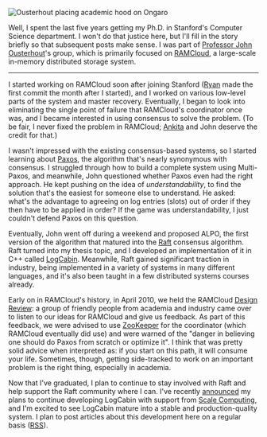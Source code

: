 ![Ousterhout placing academic hood on Ongaro](${VAR_URL_PREFIX}/blog/phd/hooding.jpg)

Well, I spent the last five years getting my Ph.D. in Stanford's Computer
Science department. I won't do that justice here, but I'll fill in the story
briefly so that subsequent posts make sense. I was part of
[Professor John Ousterhout](https://www.stanford.edu/~ouster/)'s group,
which is primarily focused on
[RAMCloud](https://web.stanford.edu/~ouster/cgi-bin/projects.php#ramcloud),
a large-scale in-memory distributed storage system.

---

I started working on RAMCloud soon after joining Stanford
([Ryan](https://twitter.com/rstutsman/) made the first commit the month after I
started), and I worked on various low-level parts of the system and master
recovery. Eventually, I began to look into eliminating the single point of
failure that RAMCloud's coordinator once was, and I became interested in using
consensus to solve the problem. (To be fair, I never fixed the problem in
RAMCloud; [Ankita](https://twitter.com/ankitaak) and John deserve the credit
for that.)

I wasn't impressed with the existing consensus-based systems, so I started
learning about [Paxos](https://en.wikipedia.org/wiki/Paxos_(computer_science)),
the algorithm that's nearly synonymous with consensus.
I struggled through how to build a complete system using Multi-Paxos, and
meanwhile, John questioned whether Paxos even had the right approach. He kept
pushing on the idea of *understandability*, to find the solution that's the
easiest for someone else to understand. He asked: what's the advantage to
agreeing on log entries (slots) out of order if they then have to be applied in
order? If the game was understandability, I just couldn't defend Paxos on this
question.

Eventually, John went off during a weekend and proposed ALPO, the first version
of the algorithm that matured into the [Raft](https://raft.github.io)
consensus algorithm. Raft turned into my thesis topic, and I developed an
implementation of it in C++ called
[LogCabin](https://github.com/logcabin/logcabin). Meanwhile, Raft gained
significant traction in industry, being implemented in a variety of systems in
many different languages, and it's also been taught in a few distributed
systems courses already.

Early on in RAMCloud's history, in April 2010, we held the RAMCloud
[Design Review](https://ramcloud.atlassian.net/wiki/display/RAM/Design+Review):
a group of friendly people from academia and industry came over to
listen to our ideas for RAMCloud and give us feedback. As part of this
feedback, we were advised to use [ZooKeeper](https://zookeeper.apache.org/) for
the coordinator (which RAMCloud eventually did use) and were warned of the
"danger in believing one should do Paxos from scratch or optimize it". I think
that was pretty solid advice when interpreted as: if you start on this path, it
will consume your life. Sometimes, though, getting side-tracked to work on an
important problem is the right thing, especially in academia.

Now that I've graduated, I plan to continue to stay involved with Raft and help
support the Raft community where I can. I've recently
[announced](https://groups.google.com/d/msg/raft-dev/Dbb2TB0dgSU/fEtmYOXi2IIJ)
my plans to continue developing LogCabin with support from
[Scale Computing](https://www.scalecomputing.com/), and I'm excited to see
LogCabin mature into a stable and production-quality system. I plan to post
articles about this development here on a regular basis
([RSS](${URL_PREFIX}/blog/rss.xml)).
